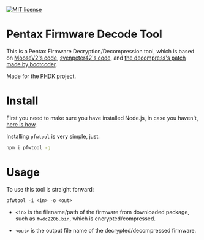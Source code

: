 [![MIT license](http://img.shields.io/badge/license-GPL--2.0-brightgreen.svg)](http://opensource.org/licenses/GPL-2.0)

Pentax Firmware Decode Tool
===============================

This is a Pentax Firmware Decryption/Decompression tool, which is based on [MooseV2's code](https://github.com/MooseV2/pfwtool_html), [svenpeter42's code](https://github.com/svenpeter42/pfwtool), and [the decompress's patch made by bootcoder](http://www.pentaxforums.com/forums/6-pentax-dslr-discussion/250555-resurrecting-pentax-firmware-hacking-36.html#post3395067).

Made for the [PHDK project](http://www.pentaxforums.com/forums/6-pentax-dslr-discussion/250555-resurrecting-pentax-firmware-hacking.html).

Install
=======

First you need to make sure you have installed Node.js, in case you haven't, [here is how](https://nodejs.org/en/download/package-manager/).

Installing `pfwtool` is very simple, just:

```bash
npm i pfwtool -g
```

Usage
=======

To use this tool is straight forward:

```
pfwtool -i <in> -o <out>
```

 * `<in>` is the filename/path of the firmware from downloaded package, such as `fwdc220b.bin`, which is encrypted/compressed.

 * `<out>` is the output file name of the decrypted/decompressed firmware.
